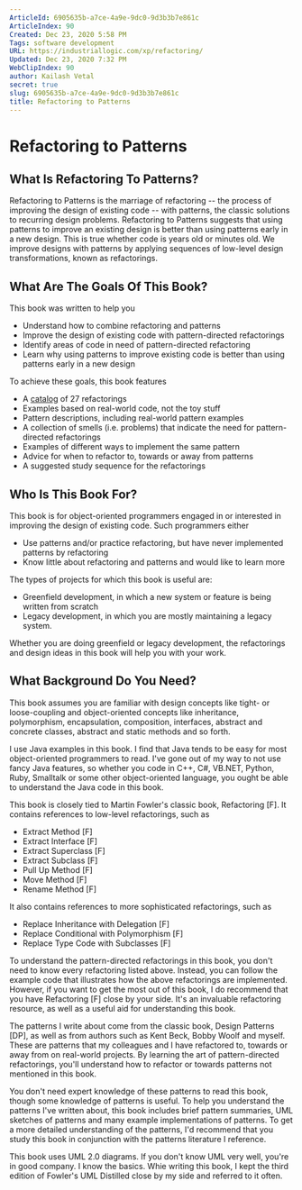 ```yaml
---
ArticleId: 6905635b-a7ce-4a9e-9dc0-9d3b3b7e861c
ArticleIndex: 90
Created: Dec 23, 2020 5:58 PM
Tags: software development
URL: https://industriallogic.com/xp/refactoring/
Updated: Dec 23, 2020 7:32 PM
WebClipIndex: 90
author: Kailash Vetal
secret: true
slug: 6905635b-a7ce-4a9e-9dc0-9d3b3b7e861c
title: Refactoring to Patterns
---
```

#  Refactoring to Patterns
## What Is Refactoring To Patterns?

Refactoring to Patterns is the marriage of refactoring -- the process of improving the design of existing code -- with patterns, the classic solutions to recurring design problems. Refactoring to Patterns suggests that using patterns to improve an existing design is better than using patterns early in a new design. This is true whether code is years old or minutes old. We improve designs with patterns by applying sequences of low-level design transformations, known as refactorings.

## What Are The Goals Of This Book?

This book was written to help you

- Understand how to combine refactoring and patterns
- Improve the design of existing code with pattern-directed refactorings
- Identify areas of code in need of pattern-directed refactoring
- Learn why using patterns to improve existing code is better than using patterns early in a new design

To achieve these goals, this book features

- A [catalog](https://industriallogic.com/xp/refactoring/catalog.html) of 27 refactorings
- Examples based on real-world code, not the toy stuff
- Pattern descriptions, including real-world pattern examples
- A collection of smells (i.e. problems) that indicate the need for pattern-directed refactorings
- Examples of different ways to implement the same pattern
- Advice for when to refactor to, towards or away from patterns
- A suggested study sequence for the refactorings

## Who Is This Book For?

This book is for object-oriented programmers engaged in or interested in improving the design of existing code. Such programmers either

- Use patterns and/or practice refactoring, but have never implemented patterns by refactoring
- Know little about refactoring and patterns and would like to learn more

The types of projects for which this book is useful are:

- Greenfield development, in which a new system or feature is being written from scratch
- Legacy development, in which you are mostly maintaining a legacy system.

Whether you are doing greenfield or legacy development, the refactorings and design ideas in this book will help you with your work.

## What Background Do You Need?

This book assumes you are familiar with design concepts like tight- or loose-coupling and object-oriented concepts like inheritance, polymorphism, encapsulation, composition, interfaces, abstract and concrete classes, abstract and static methods and so forth.

I use Java examples in this book. I find that Java tends to be easy for most object-oriented programmers to read. I've gone out of my way to not use fancy Java features, so whether you code in C++, C#, VB.NET, Python, Ruby, Smalltalk or some other object-oriented language, you ought be able to understand the Java code in this book.

This book is closely tied to Martin Fowler's classic book, Refactoring [F]. It contains references to low-level refactorings, such as

- Extract Method [F]
- Extract Interface [F]
- Extract Superclass [F]
- Extract Subclass [F]
- Pull Up Method [F]
- Move Method [F]
- Rename Method [F]

It also contains references to more sophisticated refactorings, such as

- Replace Inheritance with Delegation [F]
- Replace Conditional with Polymorphism [F]
- Replace Type Code with Subclasses [F]

To understand the pattern-directed refactorings in this book, you don't need to know every refactoring listed above. Instead, you can follow the example code that illustrates how the above refactorings are implemented. However, if you want to get the most out of this book, I do recommend that you have Refactoring [F] close by your side. It's an invaluable refactoring resource, as well as a useful aid for understanding this book.

The patterns I write about come from the classic book, Design Patterns [DP], as well as from authors such as Kent Beck, Bobby Woolf and myself. These are patterns that my colleagues and I have refactored to, towards or away from on real-world projects. By learning the art of pattern-directed refactorings, you'll understand how to refactor or towards patterns not mentioned in this book.

You don't need expert knowledge of these patterns to read this book, though some knowledge of patterns is useful. To help you understand the patterns I've written about, this book includes brief pattern summaries, UML sketches of patterns and many example implementations of patterns. To get a more detailed understanding of the patterns, I'd recommend that you study this book in conjunction with the patterns literature I reference.

This book uses UML 2.0 diagrams. If you don't know UML very well, you're in good company. I know the basics. Whie writing this book, I kept the third edition of Fowler's UML Distilled close by my side and referred to it often.
